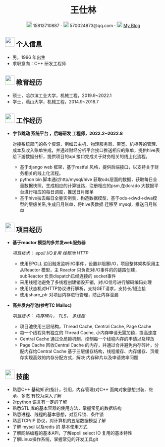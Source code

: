  <center>
     <h1>王仕林</h1>
     <div>
         <span>
             <img src="assets/phone-solid.svg" width="18px">
             15813710887
         </span>
         ·
         <span>
             <img src="assets/envelope-solid.svg" width="18px">
             570024873@qq.com
         </span>
         ·
         <span>
             <img src="assets/rss-solid.svg" width="18px">
             <a href="https://www.cnblogs.com/wsl-hitsz/">My Blog</a>
         </span>
     </div>
 </center>

 ## <img src="assets/info-circle-solid.svg" width="30px"> 个人信息 

 - 男，1996 年出生
 - 求职意向：C++  研发工程师


## <img src="assets/graduation-cap-solid.svg" width="30px"> 教育经历

- 硕士，哈尔滨工业大学，机械工程，2019.9~2022.1
- 学士，燕山大学，机械工程，2014.9~2018.7

## <img src="assets/briefcase-solid.svg" width="30px"> 工作经历

- **字节跳动 系统平台 ，后端研发 工程师，2022.2~2022.8**

   对接系统部门的各个资源，例如云主机、物理服务器、带宽、机柜等的管理、成本及收入账单生成，并通过财经分析平台接口推送相应的账单，提供hive表给下游数据分析，提供项目的api 接口完成关于财务相关的线上化流程。
   - 基于django web 框架，基于restful 风格，提供后端接口，以支持关于财务相关的线上化流程。
   - python bin 脚本通过http/mysql/hive 获取ods层面的数据，获取每日全量数据快照，生成相应的计算链路，注册相应的psm,在dorado 大数据平台进行相应的每日调度，推送日月账单
   - 基于hive拉去每日全量实例表，构造数据模型，基于ods->dwd->dwa模型的层级关系,生成日月账单，将hive表数据 迁移至 mysql，推送日月账单

## <img src="assets/project-diagram-solid.svg" width="30px"> 项目经历

- **基于reactor 模型的多并发web服务器**

  *项目技术： epoll I/O复用 线程池 HTTP*
  
    - 使用EPOLL 边沿触发监听I/O事件，设置非阻塞I/O，项目整体架构采用主从Reactor 模型，主 Reactor 只负责对I/O事件的的链路创建，subReactor 负责dispatch已经连接的 socket事件
    - 采用线程池避免了多线程创建销毁开销，对I/O信号进行解码编码处理
    - 使用状态机对HTTP协议进行解析，支持GET请求，支持长/短连接
    - 使用share_ptr 对项目内存进行管理，防止内存泄漏
- **高并发内存池(参考TC Malloc)**

  *项目技术： 内存碎片， TLS， 多线程*
  
    - 项目池使用三层结构，Thread Cache, Central Cache, Page Cache
    - 每一个线程具有独立的 Thread Cache, 小内存申请无需加锁，提高速度
    - Central Cache 通过全局锁机制，控制每一个线程内存的申请以及释放
    - Page Cache 回收Central Cache 的内存，并通过合并避免内存碎片，分配内存给Central Cache
      基于三层缓存结构，线程缓存、内存缓存、页缓存实现高效的内存分配方式，解决 内存碎片以及申请效率问题

## <img src="assets/tools-solid.svg" width="30px"> 技能

- 熟悉C++ 基础知识(指针，引用，内存管理)对C++ 面向对象思想封装、继承、多态 有较为深入了解
- 对python 语言有一定的了解
- 熟悉STL 库的基本容器的使用方法，掌握常见的数据结构
- 熟悉进程、线程的基本思想，对互斥锁、条件锁
- 熟悉TCP/IP 协议，对计算机的五层数据模型了解
- 了解 mysql 以及redis 的 基本使用方式
- 了解网络编程的基本API，了解epoll select IO 复用的基本特性
- 了解Linux操作系统，掌握常见的开发工具git